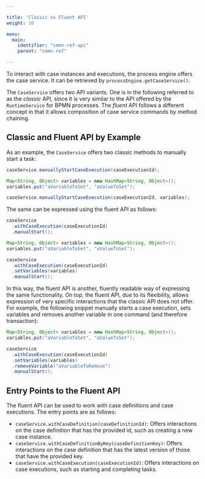 ```yaml
---

title: 'Classic vs Fluent API'
weight: 10

menu:
  main:
    identifier: "cmmn-ref-api"
    parent: "cmmn-ref"

---
```


<!-- move this to the user guide as soon as there is a concept on how separate CMMN and BPMN concerns in it -->

To interact with case instances and executions, the process engine offers the case service. It can be retrieved by `processEngine.getCaseService()`.

The `CaseService` offers two API variants. One is in the following referred to as the *classic* API, since it is very similar to the API offered by the `RuntimeService` for BPMN processes. The *fluent* API follows a different concept in that it allows composition of case service commands by method chaining.

## Classic and Fluent API by Example

As an example, the `CaseService` offers two classic methods to manually start a task:

```java
caseService.manuallyStartCaseExecution(caseExecutionId);

Map<String, Object> variables = new HashMap<String, Object>();
variables.put("aVariableToSet", "aValueToSet");

caseService.manuallyStartCaseExecution(caseExecutionId, variables);
```

The same can be expressed using the fluent API as follows:

```java
caseService
  .withCaseExecution(caseExecutionId)
  .manualStart();

Map<String, Object> variables = new HashMap<String, Object>();
variables.put("aVariableToSet", "aValueToSet");

caseService
  .withCaseExecution(caseExecutionId)
  .setVariables(variables)
  .manualStart();
```

In this way, the fluent API is another, fluently readable way of expressing the same functionality. On top, the fluent API, due to its flexibility, allows expression of very specific interactions that the classic API does not offer. For example, the following snippet manually starts a case execution, sets variables and removes another variable in one command (and therefore transaction):

```java
Map<String, Object> variables = new HashMap<String, Object>();
variables.put("aVariableToSet", "aValueToSet");

caseService
  .withCaseExecution(caseExecutionId)
  .setVariables(variables)
  .removeVariable("aVariableToRemove")
  .manualStart();
```


## Entry Points to the Fluent API

The fluent API can be used to work with case definitions and case executions. The entry points are as follows:

* `caseService.withCaseDefinition(caseDefinitionId)`: Offers interactions on the case definition that has the provided id, such as creating a new case instance.
* `caseService.withCaseDefinitionByKey(caseDefinitionKey)`: Offers interactions on the case definition that has the latest version of those that have the provided key.
* `caseService.withCaseExecution(caseExecutionId)`: Offers interactions on case executions, such as starting and completing tasks.

